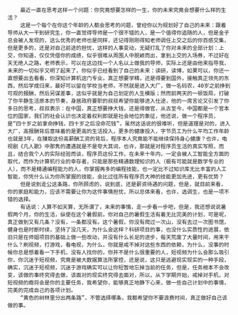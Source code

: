 		最近一直在思考这样一个问题：你究竟想要怎样的一生，你的未来究竟会想要什么样的生活？
		这是一个每个在你这个年龄的人都会思考的问题，曾经你以为规划好了自己的未来：跟着导师从大一干到研究生，你一直觉得导师是一个很不错的人，是一个值得你追随的人，但是金子总会被人发现的，这么优秀的老师也是同样，还记得刚刚得知老师调任上交之后的你百感交集，但是更多的，还是对自己前途的担忧，这样的人事变动，无疑打乱了你对未来的全部计划：上交，你知道，仅仅凭借你的成绩，似乎很难从周围人中脱颖而出，拿到上交的入场券，不过好在天无绝人之路，老师表示，可以在这边找一个人名以上做我的导师，实际上还是由他来指导我，未来的一切似乎又明了起来了，你似乎已经看到了自己的未来：读研，读博，如果可以，你还一直想要出去看看，你深知计算机这门专业，真正想要学精，还是得要到国外，接触真正领先的东西，然后学成归来，最好可以留在学校当老师，不然就是进入大厂，做一名码农，40岁之前挣到可观的报酬，然后另谋差事，这似乎就是为自己划定的人生模版；然而前两天的一顿饭局，打破了你平静生活原本的节奏，身居政府要职的叔叔希望你能够进入仕途，他的一席言论又引发了你多日的思考，叔叔表示：在中国，真正想要挣大钱，还是得做官，从古至今，中国都是一个官本位的国家，我们的社会认识也决定着权利即就是社会地位的象征，他还说，做一个程序员，是“四十岁之前拿命挣钱，四十岁之后没命花钱”，虽然这话说的很难听，但是道理是对的，进入大厂，高报酬背后意味着的是更高的生活投入，更多的健康投入，字节员工为什么平均工作年龄也就是3年，在赚取这份高薪酬工资的背后，程序本人究竟能不能继续保持身心健康？也许，电视剧《凡人歌》中那隽的遭遇就是不是夸大其词，也许，那就是对程序员生活的真实写照，而且，结合我个人的实际经验而谈，程序员这份工作，在未来十年内，一定会被人工智能全方面的取代，而作为计算机行业的幸存者，只能是那些精通数理知识的人（极有可能就是数学专业的人），而不是精通编程能力的人，你掌握再多的编程技能，也一定比不过知识库无比丰富的人工智能，你凭什么认为你所掌握的技能，会比过往所有程序员大神的技能更加先进，更有优势？
		但是说到走公这条路，你所顾虑的，说到底，还是薪资待遇的问题，但是，就目前来看，你的家庭和能力，应该不需要让你为这件事情担忧，所以总体来看，也许，选调生，也是一项不错的选择。
		有话说：人算不如天算，无所谓了，未来的事情，走一步看一步吧，但是，我还想说说暑假两个月，你的生活，纵使在这个暑假前，你对自己的暑假生活有着无比完美的计划，可是呢，真正做到又有几条？没有，一条都没有。这个暑假，你没有爬过一次山，没有去过一次图书馆，健身也是时断时续，坚持了没几天，为什么会这样？科研项目的事，也没什么实质性的进展，依旧只是在师姐项目的基础上做一些改动，并没有什么长足的进步，每天荒废了大量时间，用来干什么？刷视频，打游戏，看电视，为什么，你就是戒不掉对这些东西的依赖，为什么，没事的时候你总是想着看一下手机，没有人找你的，你并不是什么很重要的人，短视频为什么会那么吸引你，你沉迷于短视频，究竟是被大数据算法所掌控，还是说，这只是逃避现实现实的一种手段，确实，沉迷于短视频，沉迷于游戏确实可以让你短暂地忘掉当前的任务，但是，任务根本不会改变，该做的事终究得去做，该面对的现实终究得去面对，所以，从下学期开始，戒掉对手机，对短视频的瘾将会是你的主要任务，我希望你，能够真正地静下心来，做一些自己计划中的事情，完美的完成自己的各项计划。
		“黄色的树林里分出两条路”，不管选择哪条，我都希望你不要浪费时间，真正做好自己该做的事。